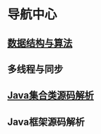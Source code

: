 # 导航中心

## [数据结构与算法](http://blog.zhoulychn.com/algorithm/centert.html)

## 多线程与同步

## [Java集合类源码解析](http://blog.zhoulychn.com/JavaSE/center.html)

## Java框架源码解析

